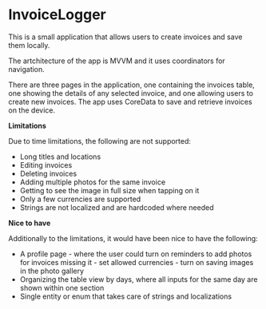 # InvoiceLogger

This is a small application that allows users to create invoices and save them locally.

The artchitecture of the app is MVVM and it uses coordinators for navigation. 

There are three pages in the application, one containing the invoices table, one showing the details of any selected invoice, and one allowing users to create new invoices.
The app uses CoreData to save and retrieve invoices on the device.

**Limitations**

Due to time limitations, the following are not supported:
- Long titles and locations
- Editing invoices
- Deleting invoices
- Adding multiple photos for the same invoice
- Getting to see the image in full size when tapping on it
- Only a few currencies are supported
- Strings are not localized and are hardcoded where needed


**Nice to have**

Additionally to the limitations, it would have been nice to have the following:
- A profile page
      - where the user could turn on reminders to add photos for invoices missing it
      - set allowed currencies
      - turn on saving images in the photo gallery
- Organizing the table view by days, where all inputs for the same day are shown within one section
- Single entity or enum that takes care of strings and localizations

